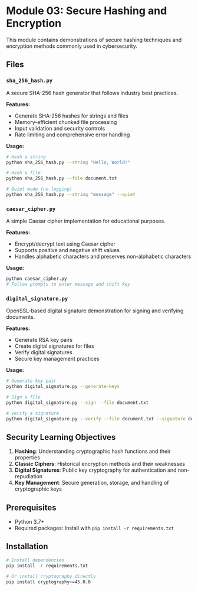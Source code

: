 # Module 03: Secure Hashing and Encryption

This module contains demonstrations of secure hashing techniques and encryption methods commonly used in cybersecurity.

## Files

### `sha_256_hash.py`

A secure SHA-256 hash generator that follows industry best practices.

**Features:**

- Generate SHA-256 hashes for strings and files
- Memory-efficient chunked file processing
- Input validation and security controls
- Rate limiting and comprehensive error handling

**Usage:**

```bash
# Hash a string
python sha_256_hash.py --string "Hello, World!"

# Hash a file
python sha_256_hash.py --file document.txt

# Quiet mode (no logging)
python sha_256_hash.py --string "message" --quiet
```

### `caesar_cipher.py`

A simple Caesar cipher implementation for educational purposes.

**Features:**

- Encrypt/decrypt text using Caesar cipher
- Supports positive and negative shift values
- Handles alphabetic characters and preserves non-alphabetic characters

**Usage:**

```bash
python caesar_cipher.py
# Follow prompts to enter message and shift key
```

### `digital_signature.py`

OpenSSL-based digital signature demonstration for signing and verifying documents.

**Features:**

- Generate RSA key pairs
- Create digital signatures for files
- Verify digital signatures
- Secure key management practices

**Usage:**

```bash
# Generate key pair
python digital_signature.py --generate-keys

# Sign a file
python digital_signature.py --sign --file document.txt

# Verify a signature
python digital_signature.py --verify --file document.txt --signature document.txt.sig
```

## Security Learning Objectives

1. **Hashing**: Understanding cryptographic hash functions and their properties
2. **Classic Ciphers**: Historical encryption methods and their weaknesses
3. **Digital Signatures**: Public key cryptography for authentication and non-repudiation
4. **Key Management**: Secure generation, storage, and handling of cryptographic keys

## Prerequisites

- Python 3.7+
- Required packages: Install with `pip install -r requirements.txt`

## Installation

```bash
# Install dependencies
pip install -r requirements.txt

# Or install cryptography directly
pip install cryptography>=45.0.0
```
